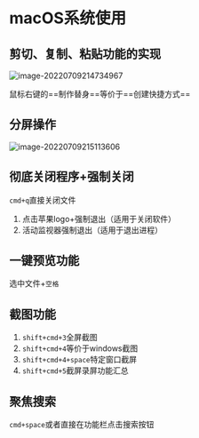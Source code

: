 # macOS系统使用

## 剪切、复制、粘贴功能的实现

![image-20220709214734967](https://wwt13-images-1305051431.cos.ap-beijing.myqcloud.com/img/image-20220709214734967.png)

鼠标右键的==制作替身==等价于==创建快捷方式==

## 分屏操作

![image-20220709215113606](https://wwt13-images-1305051431.cos.ap-beijing.myqcloud.com/img/image-20220709215113606.png)

## 彻底关闭程序+强制关闭

`cmd+q`直接关闭文件

1.   点击苹果logo+强制退出（适用于关闭软件）
2.   活动监视器强制退出（适用于退出进程）

## 一键预览功能

选中文件+`空格`

## 截图功能

1.   `shift+cmd+3`全屏截图
2.   `shift+cmd+4`等价于windows截图
3.   `shift+cmd+4+space`特定窗口截屏
4.   `shift+cmd+5`截屏录屏功能汇总

## 聚焦搜索

`cmd+space`或者直接在功能栏点击搜索按钮